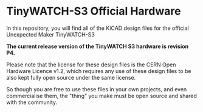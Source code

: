 # TinyWATCH-S3 Official Hardware

In this repository, you will find all of the KiCAD design files for the official Unexpected Maker TinyWATCH-S3

**The current release version of the TinyWATCH S3 hardware is revision P4.**

Please note that the license for these design files is the CERN Open Hardware Licence v1.2, which requires any use of these design files to be also kept fully open source under the same license.

So though you are free to use these files in your own projects, and even commercialise them, the "thing" you make must be open source and shared with the community.
